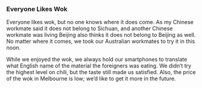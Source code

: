 ### Everyone Likes Wok 
Everyone likes wok, but no one knows where it does come. As my Chinese workmate said it does not belong to Sichuan, and another Chinese workmate was living Beijing also thinks it does not belong to Beijing as well. No matter where it comes, we took our Australian workmates to try it in this noon.

While we enjoyed the wok, we always hold our smartphones to translate what English name of the material the foreigners was eating. We didn’t try the highest level on chili, but the taste still made us satisfied. Also, the price of the wok in Melbourne is low; we’d like to get it more in the future.
